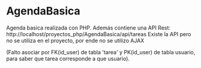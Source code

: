 # AgendaBasica
Agenda basica realizada con PHP. 
Además contiene una API Rest: http://localhost/proyectos_php/AgendaBasica/api/tareas
Existe la API pero no se utiliza en el proyecto, por ende no se utilizo AJAX

(Falto asociar por FK(id_user) de tabla 'tarea' y PK(id_user) de tabla usuario, para saber que tarea corresponde a que usuario).